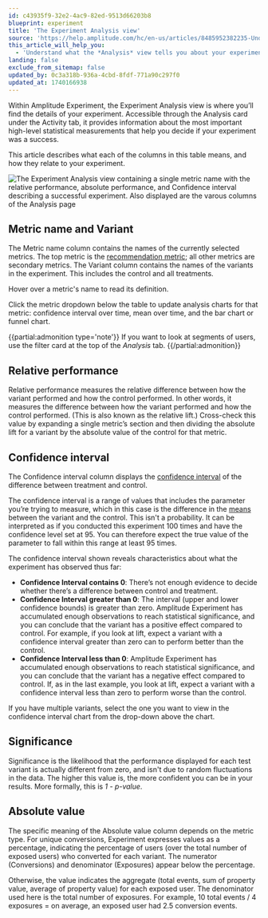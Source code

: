 ```yaml
---
id: c43935f9-32e2-4ac9-82ed-9513d66203b8
blueprint: experiment
title: 'The Experiment Analysis view'
source: 'https://help.amplitude.com/hc/en-us/articles/8485952382235-Understand-the-Experiment-Analysis-view'
this_article_will_help_you:
  - 'Understand what the *Analysis* view tells you about your experiment, and how to access it'
landing: false
exclude_from_sitemap: false
updated_by: 0c3a318b-936a-4cbd-8fdf-771a90c297f0
updated_at: 1740166938
---
```

Within Amplitude Experiment, the Experiment Analysis view is where you’ll find the details of your experiment. Accessible through the Analysis card under the Activity tab, it provides information about the most important high-level statistical measurements that help you decide if your experiment was a success.

This article describes what each of the columns in this table means, and how they relate to your experiment.

![The Experiment Analysis view containing a single metric name with the relative performance, absolute performance, and Confidence interval describing a successful experiment. Also displayed are the varous columns of the Analysis page](statamic://asset::help_center_conversions::experiment/exp-analysis.png)

## Metric name and Variant 

The Metric name column contains the names of the currently selected metrics. The top metric is the [recommendation metric](/docs/feature-experiment/key-terms); all other metrics are secondary metrics. The Variant column contains the names of the variants in the experiment. This includes the control and all treatments.

Hover over a metric's name to read its definition. 

Click the metric dropdown below the table to update analysis charts for that metric: confidence interval over time, mean over time, and the bar chart or funnel chart.

{{partial:admonition type='note'}}
If you want to look at segments of users, use the filter card at the top of the *Analysis* tab.
{{/partial:admonition}}

## Relative performance

Relative performance measures the relative difference between how the variant performed and how the control performed. In other words, it measures the difference between how the variant performed and how the control performed. (This is also known as the relative lift.) Cross-check this value by expanding a single metric’s section and then dividing the absolute lift for a variant by the absolute value of the control for that metric.

## Confidence interval

The Confidence interval column displays the [confidence interval](https://en.wikipedia.org/wiki/Confidence_interval) of the difference between treatment and control.  

The confidence interval is a range of values that includes the parameter you’re trying to measure, which in this case is the difference in the [means](https://en.wikipedia.org/wiki/Arithmetic_mean) between the variant and the control. This isn't a probability. It can be interpreted as if you conducted this experiment 100 times and have the confidence level set at 95. You can therefore expect the true value of the parameter to fall within this range at least 95 times.

The confidence interval shown reveals characteristics about what the experiment has observed thus far:

* **Confidence Interval contains 0**: There’s not enough evidence to decide whether there’s a difference between control and treatment.
* **Confidence Interval greater than 0**: The interval (upper and lower confidence bounds) is greater than zero. Amplitude Experiment has accumulated enough observations to reach statistical significance, and you can conclude that the variant has a positive effect compared to control. For example, if you look at lift, expect a variant with a confidence interval greater than zero can to perform better than the control.
* **Confidence Interval less than 0**: Amplitude Experiment has accumulated enough observations to reach statistical significance, and you can conclude that the variant has a negative effect compared to control. If, as in the last example, you look at lift, expect a variant with a confidence interval less than zero to perform worse than the control.

If you have multiple variants, select the one you want to view in the confidence interval chart from the drop-down above the chart.

## Significance

Significance is the likelihood that the performance displayed for each test variant is actually different from zero, and isn't due to random fluctuations in the data. The higher this value is, the more confident you can be in your results. More formally, this is *1 - p-value*.

## Absolute value

The specific meaning of the Absolute value column depends on the metric type. For unique conversions, Experiment expresses values as a percentage, indicating the percentage of users (over the total number of exposed users) who converted for each variant. The numerator (Conversions) and denominator (Exposures) appear below the percentage. 

Otherwise, the value indicates the aggregate (total events, sum of property value, average of property value) for each exposed user. The denominator used here is the total number of exposures. For example, 10 total events / 4 exposures = on average, an exposed user had 2.5 conversion events.

